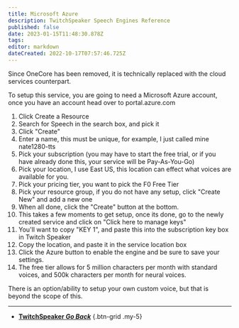 ```yaml
---
title: Microsoft Azure
description: TwitchSpeaker Speech Engines Reference
published: false
date: 2023-01-15T11:48:30.878Z
tags: 
editor: markdown
dateCreated: 2022-10-17T07:57:46.725Z
---
```


Since OneCore has been removed, it is technically replaced with the cloud services counterpart.

To setup this service, you are going to need a Microsoft Azure account, once you have an account head over to portal.azure.com

1. Click Create a Resource
2. Search for Speech in the search box, and pick it
3. Click "Create"
4. Enter a name, this must be unique, for example, I just called mine nate1280-tts
5. Pick your subscription (you may have to start the free trial, or if you have already done this, your service will be Pay-As-You-Go)
6. Pick your location, I use East US, this location can effect what voices are available for you.
7. Pick your pricing tier, you want to pick the F0 Free Tier
8. Pick your resource group, if you do not have any setup, click "Create New" and add a new one
9. When all done, click the "Create" button at the bottom.
10. This takes a few moments to get setup, once its done, go to the newly created service and click on "Click here to manage keys"
11. You'll want to copy "KEY 1", and paste this into the subscription key box in Twitch Speaker
12. Copy the location, and paste it in the service location box
13. Click the Azure button to enable the engine and be sure to save your settings.
14. The free tier allows for 5 million characters per month with standard voices, and 500k characters per month for neural voices.

There is an option/ability to setup your own custom voice, but that is beyond the scope of this.

---

- [<i class="mdi mdi-chevron-left"></i>**TwitchSpeaker *Go Back***](/TwitchSpeaker)
{.btn-grid .my-5}